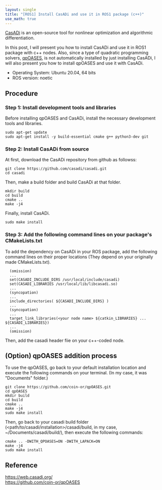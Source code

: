 ```yaml
---
layout: single
title: "[ROS1] Install CasADi and use it in ROS1 package (c++)"
use_math: true
---
```

[CasADi](https://web.casadi.org/) is an open-source tool for nonlinear optimization and algorithmic differentiation.

In this post, I will present you how to install CasADi and use it in ROS1 package with c++ nodes. Also, since a type of quadratic programming solvers, [qpOASES](https://github.com/coin-or/qpOASES), is not automatically installed by just installing CasADi, I will also present you how to install qpOASES and use it with CasADi.

* Operating System: Ubuntu 20.04, 64 bits
* ROS version: noetic

## Procedure
### Step 1: Install development tools and libraries
Before installing qpOASES and CasADi, install the necessary development tools and libraries.
```
sudo apt-get update
sudo apt-get install -y build-essential cmake g++ python3-dev git
```

### Step 2: Install CasADi from source
At first, download the CasADi repository from github as followss:
```
git clone https://github.com/casadi/casadi.git
cd casadi
```

Then, make a build folder and build CasADi at that folder.
```
mkdir build
cd build
cmake ..
make -j4
```

Finally, install CasADi.
```
sudo make install
```

### Step 3: Add the following command lines on your package's CMakeLists.txt
To add the dependency on CasADi in your ROS package, add the following command lines on their proper locations (They depend on your originally made CMakeLists.txt).
```
  (omission)
  ...
  set(CASADI_INCLUDE_DIRS /usr/local/include/casadi)
  set(CASADI_LIBRARIES /usr/local/lib/libcasadi.so)
  ...
  (syncopation)
  ...
  include_directories( ${CASADI_INCLUDE_DIRS} )
  ...
  (syncopation)
  ...
  target_link_libraries(<your node name> ${catkin_LIBRARIES} ... ${CASADI_LIBRARIES})
  ...
  (omission)
```
Then, add the casadi header fiie on your c++-coded node.

## (Option) qpOASES addition process

To use the qpOASES, go back to your default installation location and execute the following commands on your terminal. (In my case, it was "Documents" folder.)
```
git clone https://github.com/coin-or/qpOASES.git
cd qpOASES
mkdir build
cd build
cmake ..
make -j4
sudo make install
```
Then, go back to your casadi build folder (<path/to/casadi/installation>/casadi/build, in my case, ~/Documents/casadi/build/), then execute the following commands:
```
cmake .. -DWITH_QPOASES=ON -DWITH_LAPACK=ON
make -j4
sudo make install
```

## Reference
https://web.casadi.org/ <br>
https://github.com/coin-or/qpOASES
